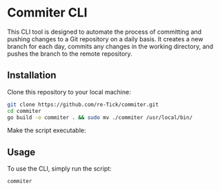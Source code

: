 # Commiter CLI
This CLI tool is designed to automate the process of committing and pushing changes to a Git repository on a daily basis. It creates a new branch for each day, commits any changes in the working directory, and pushes the branch to the remote repository.

## Installation
Clone this repository to your local machine:
```sh
git clone https://github.com/re-Tick/commiter.git
cd commiter
go build -o commiter . && sudo mv ./commiter /usr/local/bin/
```
Make the script executable:

## Usage
To use the CLI, simply run the script:
```sh
commiter
```
